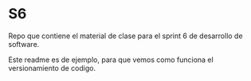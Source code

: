 # S6
Repo que contiene el material de clase para el sprint 6 de desarrollo de software.

Este readme es de ejemplo, para que vemos como funciona el versionamiento de codigo.

